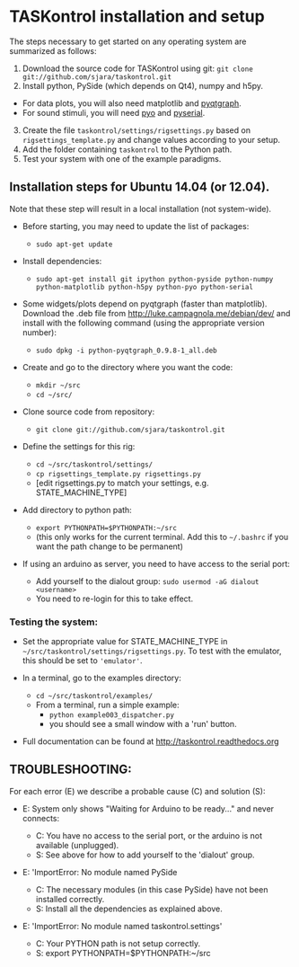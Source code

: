 # TASKontrol installation and setup

The steps necessary to get started on any operating system are summarized as follows:

1. Download the source code for TASKontrol using git:
  `git clone git://github.com/sjara/taskontrol.git`
2. Install python, PySide (which depends on Qt4), numpy and h5py.
  * For data plots, you will also need matplotlib and [pyqtgraph](http://www.pyqtgraph.org/).
  * For sound stimuli, you will need [pyo](http://ajaxsoundstudio.com/software/pyo/) and [pyserial](https://pythonhosted.org/pyserial/).
3. Create the file `taskontrol/settings/rigsettings.py` based on `rigsettings_template.py` and change values according to your setup.
4. Add the folder containing `taskontrol` to the Python path.
5. Test your system with one of the example paradigms.


## Installation steps for Ubuntu 14.04 (or 12.04).

Note that these step will result in a local installation (not system-wide).

* Before starting, you may need to update the list of packages:
  * `sudo apt-get update`

* Install dependencies:
  * `sudo apt-get install git ipython python-pyside python-numpy python-matplotlib python-h5py python-pyo python-serial`

* Some widgets/plots depend on pyqtgraph (faster than matplotlib). Download the .deb file from http://luke.campagnola.me/debian/dev/ and install with the following command (using the appropriate version number):
  * `sudo dpkg -i python-pyqtgraph_0.9.8-1_all.deb`

* Create and go to the directory where you want the code:
  * `mkdir ~/src`
  * `cd ~/src/`

* Clone source code from repository:
  * `git clone git://github.com/sjara/taskontrol.git`

* Define the settings for this rig:
  * `cd ~/src/taskontrol/settings/`
  * `cp rigsettings_template.py rigsettings.py`
  * [edit rigsettings.py to match your settings, e.g. STATE_MACHINE_TYPE]

* Add directory to python path:
  * `export PYTHONPATH=$PYTHONPATH:~/src`
  * (this only works for the current terminal. Add this to `~/.bashrc` if you want the path change to be permanent)

* If using an arduino as server, you need to have access to the serial port:
  * Add yourself to the dialout group: `sudo usermod -aG dialout <username>`
  * You need to re-login for this to take effect.

### Testing the system:
* Set the appropriate value for STATE_MACHINE_TYPE in `~/src/taskontrol/settings/rigsettings.py`. To test with the emulator, this should be set to `'emulator'`.
* In a terminal, go to the examples directory:
  * `cd ~/src/taskontrol/examples/`
  * From a terminal, run a simple example:
    * `python example003_dispatcher.py`
    * you should see a small window with a 'run' button.

* Full documentation can be found at http://taskontrol.readthedocs.org


## TROUBLESHOOTING:

For each error (E) we describe a probable cause (C) and solution (S):

* E: System only shows "Waiting for Arduino to be ready..." and never connects:
  * C: You have no access to the serial port, or the arduino is not available (unplugged).
  * S: See above for how to add yourself to the 'dialout' group.

* E: 'ImportError: No module named PySide
  * C: The necessary modules (in this case PySide) have not been installed correctly.
  * S: Install all the dependencies as explained above.

* E: 'ImportError: No module named taskontrol.settings'
  * C:  Your PYTHON path is not setup correctly.
  * S:  export PYTHONPATH=$PYTHONPATH:~/src
